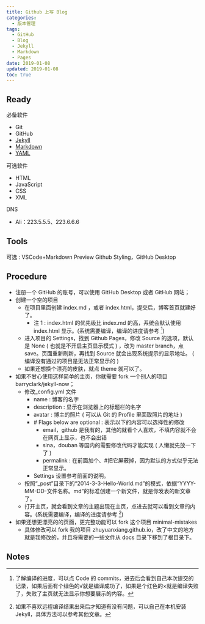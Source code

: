 ```yaml
---
title: Github 上写 Blog
categories:
  - 版本管理
tags:
  - GitHub
  - Blog
  - Jekyll
  - Markdown
  - Pages
date: 2019-01-08
updated: 2019-01-08
toc: true
---
```


## Ready

必备软件

- Git
- GitHub
- [Jekyll](http://ju.outofmemory.cn/entry/98471)
- [Markdown](http://wow.kuapp.com/markdown/index.html)
- [YAML](https://blog.csdn.net/vincent_hbl/article/details/75411243)

可选软件

- HTML
- JavaScript
- CSS
- XML

DNS

- Ali：223.5.5.5、223.6.6.6

## Tools

可选 : VSCode+Markdown Preview Github Styling，GitHub Desktop

## Procedure

- 注册一个 GitHub 的账号，可以使用 GitHub Desktop 或者 GitHub 网站；
- 创建一个空的项目
    - 在项目里面创建 index.md ，或者 index.html，提交后，博客首页就建好了。
        - 注 1 : index.html 的优先级比 index.md 的高，系统会默认使用 index.html 显示。(系统需要编译，编译的进度请参考 [^footnote1])
    - 进入项目的 Settings，找到 Github Pages，修改 Source 的选项，默认是 None ( 也就是不开启主页显示模式 ) ，改为 master branch，点 save。页面重新刷新，再找到 Source 就会出现系统提示的显示地址。 ( 编译没有通过的项目是无法正常显示的 )
    - 如果还想换个漂亮的皮肤，就点 theme 就可以了。
- 如果不甘心使用这样简单的主页，你就需要 fork 一个别人的项目 barryclark/jekyll-now；
    - 修改_config.yml 文件
        - name : 博客的名字
        - description : 显示在浏览器上的标题栏的名字
        - avatar : 博主的照片 ( 可以从 Git 的 Profile 里面取照片的地址 )
        - \# Flags below are optional : 表示以下的内容可以选择性的修改
            - email，github 是我有的，其他的就看个人喜欢，不填内容就不会在网页上显示，也不会出错
            - sina，douban 等国内的需要修改代码才能实现 ( 人懒就先放一下了 )
            - permalink : 在前面加个、#把它屏蔽掉，因为默认的方式似乎无法正常显示。
        - Settings 设置参考前面的说明。
    - 按照“_post”目录下的“2014-3-3-Hello-World.md”的模式，依据“YYYY-MM-DD-文件名称。md”的标准创建一个新文件，就是你发表的新文章了。
    - 打开主页，就会看到文章的主题出现在主页，点进去就可以看到文章的内容。(系统需要编译，编译的进度请参考 [^footnote2])
- 如果还想更漂亮的的页面，更完整功能可以 fork 这个项目 minimal-mistakes
    - 具体修改可以 fork 我的项目 zhuyuanxiang.github.io，改了中文的地方就是我修改的，并且将需要的一些文件从 docs 目录下移到了根目录下。

## Notes

[^footnote1]: 了解编译的进度，可以点 Code 的 commits，进去后会看到自己本次提交的记录，如果后面有个绿色的√就是编译成功了，如果是个红色的×就是编译失败了，失败了主页就无法显示你想要展示的内容。

[^footnote2]: 如果不喜欢远程编译结果出来后才知道有没有问题，可以自己在本机安装 Jekyll，具体方法可以参考其他文章。
